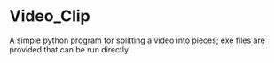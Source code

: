 # Video_Clip
A simple python program for splitting a video into pieces; exe files are provided that can be run directly

